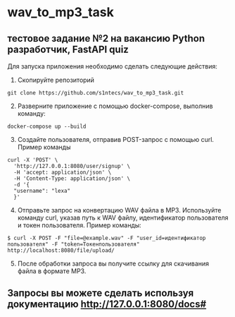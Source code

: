 # wav_to_mp3_task
## тестовое задание №2 на вакансию Python разработчик, FastAPI quiz

Для запуска приложения необходимо сделать следующие действия:
  1. Скопируйте репозиторий
  ```
  git clone https://github.com/s1ntecs/wav_to_mp3_task.git
  ```
  2. Разверните приложение с помощью docker-compose, выполнив команду:
  ```
  docker-compose up --build
  ```
  3.  Создайте пользователя, отправив POST-запрос с помощью curl. Пример команды
  ```
  curl -X 'POST' \
    'http://127.0.0.1:8080/user/signup' \
    -H 'accept: application/json' \
    -H 'Content-Type: application/json' \
    -d '{
    "username": "lexa"
    }'
  ```
  4. Отправьте запрос на конвертацию WAV файла в MP3. Используйте команду curl, указав путь к WAV файлу, идентификатор пользователя и токен пользователя. Пример команды:
  ```
  $ curl -X POST -F "file=@example.wav" -F "user_id=идентификатор пользователя" -F "token=Токенпользователя" http://localhost:8080/file/upload/
  ```
  5. После обработки запроса вы получите ссылку для скачивания файла в формате MP3.

## Запросы вы можете сделать используя документацию http://127.0.0.1:8080/docs#
